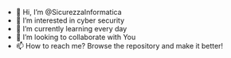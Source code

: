 - 👋 Hi, I’m @SicurezzaInformatica
- 👀 I’m interested in cyber security
- 🌱 I’m currently learning every day
- 💞️ I’m looking to collaborate with You
- 📫 How to reach me? Browse the repository and make it better!

<!---
SicurezzaInformatica/SicurezzaInformatica is a ✨ special ✨ repository because its `README.md` (this file) appears on your GitHub profile.
You can click the Preview link to take a look at your changes.
--->
